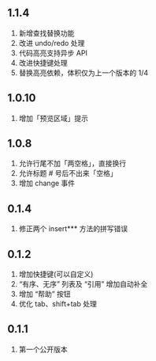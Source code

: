 ## 1.1.4
1. 新增查找替换功能
2. 改进 undo/redo 处理
3. 代码高亮支持异步 API
4. 改进快捷键处理
5. 替换高亮依赖，体积仅为上一个版本的 1/4

## 1.0.10
1. 增加「预览区域」提示

## 1.0.8
1. 允许行尾不加「两空格」，直接换行
2. 允许标题 # 号后不出来「空格」
3. 增加 change 事件

## 0.1.4
1. 修正两个 insert*** 方法的拼写错误

## 0.1.2
1. 增加快捷键(可以自定义)
2. “有序、无序” 列表及 “引用” 增加自动补全
3. 增加 “帮助” 按钮
4. 优化 tab、shift+tab 处理

## 0.1.1
1. 第一个公开版本